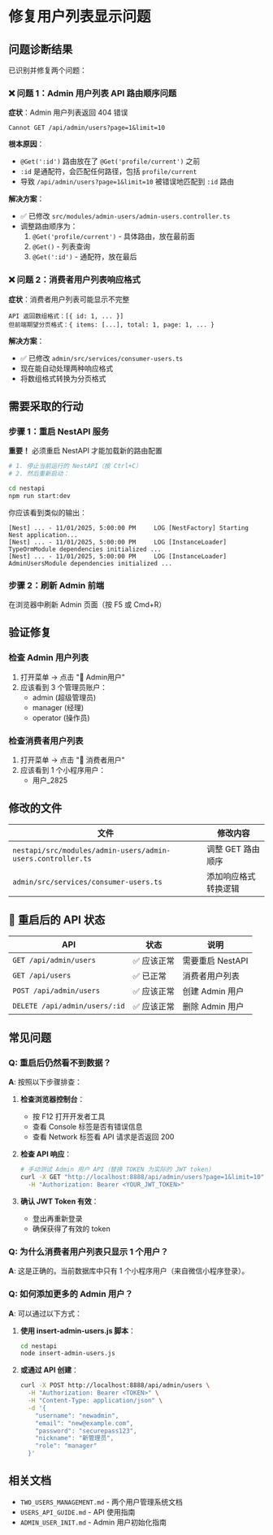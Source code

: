 # 修复用户列表显示问题

## 问题诊断结果

已识别并修复两个问题：

### ❌ 问题 1：Admin 用户列表 API 路由顺序问题

**症状**：Admin 用户列表返回 404 错误
```
Cannot GET /api/admin/users?page=1&limit=10
```

**根本原因**：
- `@Get(':id')` 路由放在了 `@Get('profile/current')` 之前
- `:id` 是通配符，会匹配任何路径，包括 `profile/current`
- 导致 `/api/admin/users?page=1&limit=10` 被错误地匹配到 `:id` 路由

**解决方案**：
- ✅ 已修改 `src/modules/admin-users/admin-users.controller.ts`
- 调整路由顺序为：
  1. `@Get('profile/current')` - 具体路由，放在最前面
  2. `@Get()` - 列表查询
  3. `@Get(':id')` - 通配符，放在最后

### ❌ 问题 2：消费者用户列表响应格式

**症状**：消费者用户列表可能显示不完整
```
API 返回数组格式：[{ id: 1, ... }]
但前端期望分页格式：{ items: [...], total: 1, page: 1, ... }
```

**解决方案**：
- ✅ 已修改 `admin/src/services/consumer-users.ts`
- 现在能自动处理两种响应格式
- 将数组格式转换为分页格式

## 需要采取的行动

### 步骤 1：重启 NestAPI 服务

**重要！** 必须重启 NestAPI 才能加载新的路由配置

```bash
# 1. 停止当前运行的 NestAPI（按 Ctrl+C）
# 2. 然后重新启动：

cd nestapi
npm run start:dev
```

你应该看到类似的输出：
```
[Nest] ... - 11/01/2025, 5:00:00 PM     LOG [NestFactory] Starting Nest application...
[Nest] ... - 11/01/2025, 5:00:00 PM     LOG [InstanceLoader] TypeOrmModule dependencies initialized ...
[Nest] ... - 11/01/2025, 5:00:00 PM     LOG [InstanceLoader] AdminUsersModule dependencies initialized ...
```

### 步骤 2：刷新 Admin 前端

在浏览器中刷新 Admin 页面（按 F5 或 Cmd+R）

## 验证修复

### 检查 Admin 用户列表

1. 打开菜单 → 点击 "🔐 Admin用户"
2. 应该看到 3 个管理员账户：
   - admin (超级管理员)
   - manager (经理)
   - operator (操作员)

### 检查消费者用户列表

1. 打开菜单 → 点击 "👥 消费者用户"
2. 应该看到 1 个小程序用户：
   - 用户_2825

## 修改的文件

| 文件 | 修改内容 |
|------|---------|
| `nestapi/src/modules/admin-users/admin-users.controller.ts` | 调整 GET 路由顺序 |
| `admin/src/services/consumer-users.ts` | 添加响应格式转换逻辑 |

## 🚀 重启后的 API 状态

| API | 状态 | 说明 |
|-----|------|------|
| `GET /api/admin/users` | ✅ 应该正常 | 需要重启 NestAPI |
| `GET /api/users` | ✅ 已正常 | 消费者用户列表 |
| `POST /api/admin/users` | ✅ 应该正常 | 创建 Admin 用户 |
| `DELETE /api/admin/users/:id` | ✅ 应该正常 | 删除 Admin 用户 |

## 常见问题

### Q: 重启后仍然看不到数据？

**A**: 按照以下步骤排查：

1. **检查浏览器控制台**：
   - 按 F12 打开开发者工具
   - 查看 Console 标签是否有错误信息
   - 查看 Network 标签看 API 请求是否返回 200

2. **检查 API 响应**：
   ```bash
   # 手动测试 Admin 用户 API（替换 TOKEN 为实际的 JWT token）
   curl -X GET "http://localhost:8888/api/admin/users?page=1&limit=10" \
     -H "Authorization: Bearer <YOUR_JWT_TOKEN>"
   ```

3. **确认 JWT Token 有效**：
   - 登出再重新登录
   - 确保获得了有效的 token

### Q: 为什么消费者用户列表只显示 1 个用户？

**A**: 这是正确的。当前数据库中只有 1 个小程序用户（来自微信小程序登录）。

### Q: 如何添加更多的 Admin 用户？

**A**: 可以通过以下方式：

1. **使用 insert-admin-users.js 脚本**：
   ```bash
   cd nestapi
   node insert-admin-users.js
   ```

2. **或通过 API 创建**：
   ```bash
   curl -X POST http://localhost:8888/api/admin/users \
     -H "Authorization: Bearer <TOKEN>" \
     -H "Content-Type: application/json" \
     -d '{
       "username": "newadmin",
       "email": "new@example.com",
       "password": "securepass123",
       "nickname": "新管理员",
       "role": "manager"
     }'
   ```

## 相关文档

- `TWO_USERS_MANAGEMENT.md` - 两个用户管理系统文档
- `USERS_API_GUIDE.md` - API 使用指南
- `ADMIN_USER_INIT.md` - Admin 用户初始化指南
